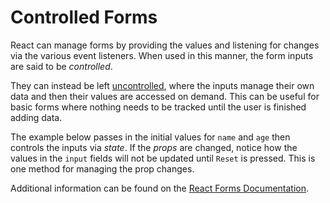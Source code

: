 # Controlled Forms

React can manage forms by providing the values and listening for changes via the various event listeners. When used in this manner, the form inputs are said to be _controlled_. 

They can instead be left [uncontrolled](https://reactjs.org/docs/uncontrolled-components.html), where the inputs manage their own data and then their values are accessed on demand. This can be useful for basic forms where nothing needs to be tracked until the user is finished adding data.

The example below passes in the initial values for `name` and `age` then controls the inputs via _state_. If the _props_ are changed, notice how the values in the `input` fields will not be updated until `Reset` is pressed. This is one method for managing the prop changes.

Additional information can be found on the [React Forms Documentation](https://reactjs.org/docs/forms.html).
